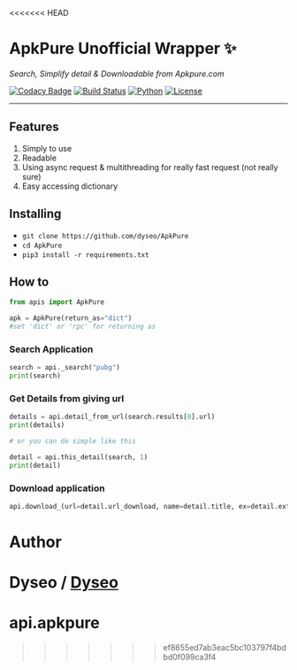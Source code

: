 <<<<<<< HEAD
# ApkPure Unofficial Wrapper ✨
_Search, Simplify detail & Downloadable from Apkpure.com_

[![Codacy Badge](https://api.codacy.com/project/badge/Grade/a9cbc42bde0c4baa9122c2010485d0b0)](https://app.codacy.com/app/dyseo/ApkPure?utm_source=github.com&utm_medium=referral&utm_content=dyseo/ApkPure&utm_campaign=Badge_Grade_Dashboard)
[![Build Status](https://travis-ci.org/dyseo/ApkPure.svg?branch=master)](https://travis-ci.org/dyseo/ApkPure) [![Python](https://img.shields.io/badge/Python-3.6%20%7C%203.7-brightgreen.svg)](pytho.org) [![License](https://img.shields.io/badge/MIT-License-blue.svg)](https://opensource.org/licenses/MIT)
___
## Features
1. Simply to use
2. Readable
3. Using async request & multithreading for really fast request (not really sure)
4. Easy accessing dictionary

## Installing
- `git clone https://github.com/dyseo/ApkPure`
- `cd ApkPure`
- `pip3 install -r requirements.txt`


## How to
```python
from apis import ApkPure

apk = ApkPure(return_as="dict")
#set 'dict' or 'rpc' for returning as
```

### Search Application
```python
search = api._search("pubg")
print(search)
```

### Get Details from giving url
```python
details = api.detail_from_url(search.results[0].url)
print(details)

# or you can do simple like this

detail = api.this_detail(search, 1)
print(detail)
```

### Download application
```python
api.download_(url=detail.url_download, name=detail.title, ex=detail.extension, path="/downloads)
```

# Author
Dyseo / [Dyseo](https://github.com/dyseo)
=======
# api.apkpure
>>>>>>> ef8655ed7ab3eac5bc103797f4bdbd0f099ca3f4
